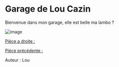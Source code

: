 # Garage de Lou Cazin

Bienvenue dans mon garage, elle est belle ma lambo ?

![image](https://user-images.githubusercontent.com/115231432/197832202-35a42b72-9691-4742-8364-cd6a2a410164.png)

[Pièce a droite :](https://github.com/ThomasQlf/TP2Labyrinthe/blob/main/labyrinthe-mtsl-maison/Jardin-Lou-Cazin.md)

[Pièce précédente :](https://github.com/ThomasQlf/TP2Labyrinthe/blob/main/labyrinthe-mtsl-maison/Cuisine-Mehdi-Kabli.md)

Auteur : Lou
